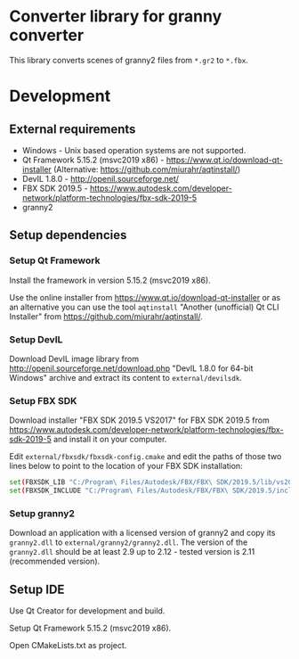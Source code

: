 # Converter library for granny converter
This library converts scenes of granny2 files from `*.gr2` to `*.fbx`.

# Development

## External requirements
- Windows - Unix based operation systems are not supported.
- Qt Framework 5.15.2 (msvc2019 x86) - https://www.qt.io/download-qt-installer (Alternative: https://github.com/miurahr/aqtinstall/)
- DevIL 1.8.0 - http://openil.sourceforge.net/
- FBX SDK 2019.5 - https://www.autodesk.com/developer-network/platform-technologies/fbx-sdk-2019-5
- granny2

## Setup dependencies

### Setup Qt Framework 
Install the framework in version 5.15.2 (msvc2019 x86).

Use the online installer from https://www.qt.io/download-qt-installer or as an alternative you can use the tool `aqtinstall` "Another (unofficial) Qt CLI Installer" from https://github.com/miurahr/aqtinstall/.

### Setup DevIL
Download DevIL image library from http://openil.sourceforge.net/download.php "DevIL 1.8.0 for 64-bit Windows" archive and extract its content to `external/devilsdk`.

### Setup FBX SDK
Download installer "FBX SDK 2019.5 VS2017" for FBX SDK 2019.5 from https://www.autodesk.com/developer-network/platform-technologies/fbx-sdk-2019-5 and install it on your computer.

Edit `external/fbxsdk/fbxsdk-config.cmake` and edit the paths of those two lines below to point to the location of your FBX SDK installation:
```bash
set(FBXSDK_LIB "C:/Program\ Files/Autodesk/FBX/FBX\ SDK/2019.5/lib/vs2015/x86")
set(FBXSDK_INCLUDE "C:/Program\ Files/Autodesk/FBX/FBX\ SDK/2019.5/include")
```

### Setup granny2
Download an application with a licensed version of granny2 and copy its `granny2.dll` to `external/granny2/granny2.dll`. The version of the `granny2.dll` should be at least 2.9 up to 2.12 - tested version is 2.11 (recommended version).

## Setup IDE
Use Qt Creator for development and build.

Setup Qt Framework 5.15.2 (msvc2019 x86).

Open CMakeLists.txt as project.
